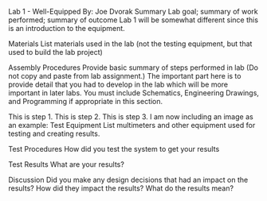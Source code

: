 
Lab 1 - Well-Equipped
By: Joe Dvorak
Summary
Lab goal; summary of work performed; summary of outcome Lab 1 will be somewhat different since this is an introduction to the equipment.

Materials
List materials used in the lab (not the testing equipment, but that used to build the lab project)

Assembly Procedures
Provide basic summary of steps performed in lab (Do not copy and paste from lab assignment.) The important part here is to provide detail that you had to develop in the lab which will be more important in later labs. You must include Schematics, Engineering Drawings, and Programming if appropriate in this section.

This is step 1.
This is step 2.
This is step 3. I am now including an image as an example: 
Test Equipment
List multimeters and other equipment used for testing and creating results.

Test Procedures
How did you test the system to get your results

Test Results
What are your results?

Discussion
Did you make any design decisions that had an impact on the results? How did they impact the results? What do the results mean?